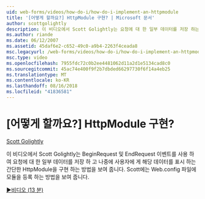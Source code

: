 ```yaml
---
uid: web-forms/videos/how-do-i/how-do-i-implement-an-httpmodule
title: '[어떻게 할까요?] HttpModule 구현? | Microsoft 문서'
author: scottgolightly
description: 이 비디오에서 Scott Golightly는 요청에 대 한 일부 데이터를 저장 하는 BeginRequest 및 EndRequest 이벤트를 사용 하는 간단한 HttpModule을 구현 하는 방법을 보여 줍니다...
ms.author: riande
ms.date: 06/12/2007
ms.assetid: 45daf6e2-c652-49c0-a9b4-2263f4ceada8
msc.legacyurl: /web-forms/videos/how-do-i/how-do-i-implement-an-httpmodule
msc.type: video
ms.openlocfilehash: 7955fdc72c0b2ee4481062d11a2d1e5134cad8c0
ms.sourcegitcommit: 45ac74e400f9f2b7dbded66297730f6f14a4eb25
ms.translationtype: MT
ms.contentlocale: ko-KR
ms.lasthandoff: 08/16/2018
ms.locfileid: "41836581"
---
```

<a name="how-do-i-implement-an-httpmodule"></a>[어떻게 할까요?] HttpModule 구현?
====================
[Scott Golightly](https://github.com/scottgolightly)

이 비디오에서 Scott Golightly는 BeginRequest 및 EndRequest 이벤트를 사용 하 여 요청에 대 한 일부 데이터를 저장 하 고 나중에 사용자에 게 해당 데이터를 표시 하는 간단한 HttpModule을 구현 하는 방법을 보여 줍니다. Scott에는 Web.config 파일에 모듈을 등록 하는 방법을 보여 줍니다.

[&#9654;비디오 (13 분)](https://channel9.msdn.com/Blogs/ASP-NET-Site-Videos/how-do-i-implement-an-httpmodule)
